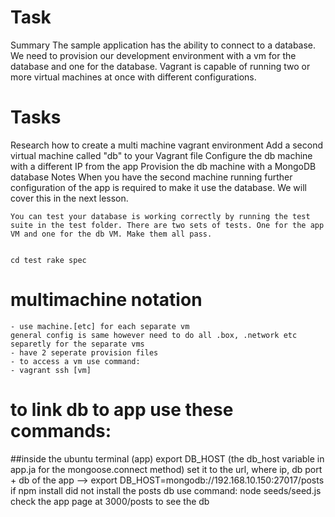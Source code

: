 # Task

Summary The sample application has the ability to connect to a database. We need to provision our development environment with a vm for the database and one for the database.
	Vagrant is capable of running two or more virtual machines at once with different configurations.

# Tasks
Research how to create a multi machine vagrant environment
		Add a second virtual machine called "db" to your Vagrant file
		Configure the db machine with a different IP from the app
		Provision the db machine with a MongoDB database
		Notes
		When you have the second machine running further configuration of the app is required to make it use the database. We will cover this in the next lesson.




	You can test your database is working correctly by running the test suite in the test folder. There are two sets of tests. One for the app VM and one for the db VM. Make them all pass.


	cd test rake spec
# multimachine notation
	- use machine.[etc] for each separate vm
	general config is same however need to do all .box, .network etc separetly for the separate vms
	- have 2 seperate provision files
	- to access a vm use command:
	- vagrant ssh [vm]
# to link db to app use these commands:
##inside the ubuntu terminal (app)
export DB_HOST (the db_host variable in app.ja for the mongoose.connect method)
set it to the url, where ip, db port + db of the app -->
export DB_HOST=mongodb://192.168.10.150:27017/posts
if npm install did not install the posts db use command:
	node seeds/seed.js
	check the app page at 3000/posts to see the db
